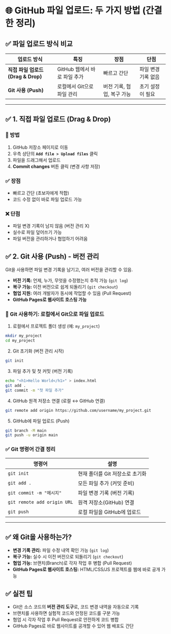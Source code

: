 
# 🌐 GitHub 파일 업로드: 두 가지 방법 (간결한 정리)


## ✅ 파일 업로드 방식 비교

| 업로드 방식 | 특징 | 장점 | 단점 |
|--------------|------|------|------|
| **직접 파일 업로드 (Drag & Drop)** | GitHub 웹에서 바로 파일 추가 | 빠르고 간단 | 파일 변경 기록 없음 |
| **Git 사용 (Push)** | 로컬에서 Git으로 파일 관리 | 버전 기록, 협업, 복구 가능 | 초기 설정이 필요 |

---

## ✅ 1. 직접 파일 업로드 (Drag & Drop)

### 📌 방법
1. GitHub 저장소 페이지로 이동
2. 우측 상단의 **`Add file > Upload files`** 클릭
3. 파일을 드래그해서 업로드
4. **Commit changes** 버튼 클릭 (변경 사항 저장)

### ✅ 장점
- 빠르고 간단 (초보자에게 적합)
- 코드 수정 없이 바로 파일 업로드 가능

### ❌ 단점
- 파일 변경 기록이 남지 않음 (버전 관리 X)
- 실수로 파일 덮어쓰기 가능
- 파일 버전을 관리하거나 협업하기 어려움


## ✅ 2. Git 사용 (Push) - 버전 관리
Git을 사용하면 파일 변경 기록을 남기고, 여러 버전을 관리할 수 있음.  
- **버전 기록:** 언제, 누가, 무엇을 수정했는지 추적 가능 (`git log`)
- **복구 가능:** 이전 버전으로 쉽게 되돌리기 (`git checkout`)
- **협업 지원:** 여러 개발자가 동시에 작업할 수 있음 (Pull Request)
- **GitHub Pages로 웹사이트 호스팅 가능**

### 📌 Git 사용하기: 로컬에서 Git으로 파일 업로드
1. 로컬에서 프로젝트 폴더 생성 (예: `my_project`)
```bash
mkdir my_project
cd my_project
```

2. Git 초기화 (버전 관리 시작)
```bash
git init
```

3. 파일 추가 및 첫 커밋 (버전 기록)
```bash
echo "<h1>Hello World</h1>" > index.html
git add .
git commit -m "첫 파일 추가"
```

4. GitHub 원격 저장소 연결 (로컬 ↔ GitHub 연결)
```bash
git remote add origin https://github.com/username/my_project.git
```

5. GitHub에 파일 업로드 (Push)
```bash
git branch -M main
git push -u origin main
```

### ✅ Git 명령어 간결 정리
| 명령어 | 설명 |
|---------|------|
| `git init` | 현재 폴더를 Git 저장소로 초기화 |
| `git add .` | 모든 파일 추가 (커밋 준비) |
| `git commit -m "메시지"` | 파일 변경 기록 (버전 기록) |
| `git remote add origin URL` | 원격 저장소(GitHub) 연결 |
| `git push` | 로컬 파일을 GitHub에 업로드 |

---

## ✅ 왜 Git을 사용하는가?
- **변경 기록 관리:** 파일 수정 내역 확인 가능 (`git log`)
- **복구 가능:** 실수 시 이전 버전으로 되돌리기 (`git checkout`)
- **협업 가능:** 브랜치(Branch)로 각자 작업 후 병합 (Pull Request)
- **GitHub Pages로 웹사이트 호스팅:** HTML/CSS/JS 프로젝트를 웹에 바로 공개 가능

## ✅ 실전 팁
- Git은 소스 코드의 **버전 관리 도구**로, 코드 변경 내역을 자동으로 기록
- 브랜치를 사용하면 실험적 코드와 안정된 코드를 구분 가능
- 협업 시 각자 작업 후 Pull Request로 안전하게 코드 병합
- GitHub Pages로 바로 웹사이트를 공개할 수 있어 웹 배포도 간단

